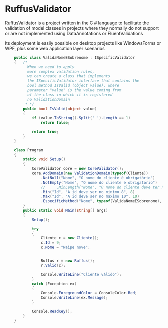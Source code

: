# RuffusValidator
RuffusValidator is a project written in the C # language to facilitate the validation of model classes in projects where they normally do not support or are not implemented using DataAnnotations or FluentValidations

Its deployment is easily possible on desktop projects like WindowsForms or WPF, plus some web application layer scenarios

```C#
    public class ValidaNomeESobrenome : ISpecificValidator
    {   /*
          When we need to apply
          more complex validation rules,
          we can create a class that implements
          the ISpecificValidator interface that contains the
          bool method IsValid (object value), where
          parameter "value" is the value coming from
          of the class in which it is registered
          no ValidationDomain
         * */
        public bool IsValid(object value)
        {
            if (value.ToString().Split(' ').Length == 1)
                return false;

            return true;
        }
    }

    class Program
    {
        static void Setup()
        {
            CoreValidator core = new CoreValidator();
            core.AddDomain(new ValidationDomain(typeof(Cliente))
                .NotNull("Nome", "O nome do cliente é obrigatório")
                .NotEmpty("Nome", "O nome do cliente é obrigatório")
                //     .MinLength("Nome", "O nome do cliente deve ter no minimo 5 caracteres", 5)
                .Min("Id", "A id deve ser no minimo 8", 8)
                .Max("Id", "A id deve ser no maximo 10", 10)
                .EspecificMethod("Nome", typeof(ValidaNomeESobrenome), "Nome e sobre nome é obrigatório"));
        }
        public static void Main(string[] args)
        {
            Setup();

            try
            {
                Cliente c = new Cliente();
                c.Id = 9;
                c.Nome = "Naipe nove";


                Ruffus r = new Ruffus();
                r.Valid(c);

                Console.WriteLine("Cliente válido");
            }
            catch (Exception ex)
            {
                Console.ForegroundColor = ConsoleColor.Red;
                Console.WriteLine(ex.Message);
            }

            Console.ReadKey();
        }
    }
